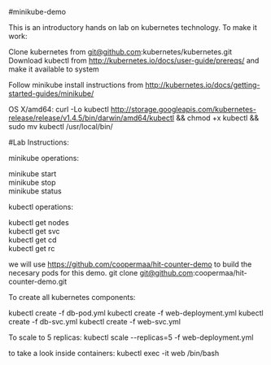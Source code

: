 #minikube-demo

This is an introductory hands on lab on kubernetes technology. To make it work:

Clone kubernetes from git@github.com:kubernetes/kubernetes.git
Download kubectl from http://kubernetes.io/docs/user-guide/prereqs/ and make it available to system

Follow minikube install instructions from http://kubernetes.io/docs/getting-started-guides/minikube/

OS X/amd64:
curl -Lo kubectl http://storage.googleapis.com/kubernetes-release/release/v1.4.5/bin/darwin/amd64/kubectl && chmod +x kubectl && sudo mv kubectl /usr/local/bin/

#Lab Instructions:

minikube operations:

minikube start<br>
minikube stop<br>
minikube status<br>

kubectl operations:

kubectl get nodes<br>
kubectl get svc<br>
kubectl get cd<br>
kubectl get rc<br>

we will use https://github.com/coopermaa/hit-counter-demo to build the necesary pods for this demo.
git clone git@github.com:coopermaa/hit-counter-demo.git

To create all kubernetes components:

kubectl create -f db-pod.yml
kubectl create -f web-deployment.yml
kubectl create -f db-svc.yml
kubectl create -f web-svc.yml

To scale to 5 replicas:
kubectl scale --replicas=5 -f web-deployment.yml

to take a look inside containers:
kubectl exec -it web /bin/bash

